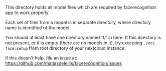 This directory holds all model files which are required by facerecognition app
to work properly.

Each set of files from a model is in separate directory, where directory name is
identified of the model.

You should at least have one directory named '1/' in here. If this directory is
not present, or it is empty (there are no models in it), try executing
`./occ face:setup` from root directory of your nextcloud instance.

If this doesn't help, file an issue at: https://github.com/matiasdelellis/facerecognition/issues

